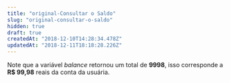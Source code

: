 ```yaml
---
title: "original-Consultar o Saldo"
slug: "original-consultar-o-saldo"
hidden: true
draft: true
createdAt: "2018-12-10T14:28:34.478Z"
updatedAt: "2018-12-11T18:18:28.226Z"
---
```

Note que a variável  _balance_ retornou um total de **9998**, isso corresponde a **R$ 99,98** reais da conta da usuária.